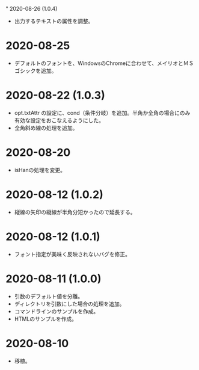" 2020-08-26 (1.0.4)

* 出力するテキストの属性を調整。

# 2020-08-25

* デフォルトのフォントを、WindowsのChromeに合わせて、メイリオとＭＳ ゴシックを追加。

# 2020-08-22 (1.0.3)

* opt.txtAttr の設定に、cond（条件分岐）を追加。半角か全角の場合にのみ有効な設定をおこなえるようにした。
* 全角斜め線の処理を追加。

# 2020-08-20

* isHanの処理を変更。

# 2020-08-12 (1.0.2)

* 縦線の矢印の縦線が半角分短かったので延長する。

# 2020-08-12 (1.0.1)

* フォント指定が美味く反映されないバグを修正。

# 2020-08-11 (1.0.0)

* 引数のデフォルト値を分離。
* ディレクトリを引数にした場合の処理を追加。
* コマンドラインのサンプルを作成。
* HTMLのサンプルを作成。

# 2020-08-10

* 移植。
